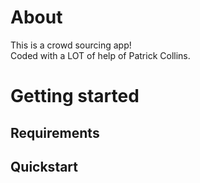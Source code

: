# About

This is a crowd sourcing app!  
Coded with a LOT of help of Patrick Collins.

# Getting started

## Requirements

## Quickstart
